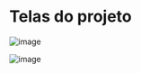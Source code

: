 # Telas do projeto

![image](https://github.com/user-attachments/assets/924eec53-221c-4f6b-9e3f-687ad686a11b)

![image](https://github.com/user-attachments/assets/9d60dd1c-9c05-433e-9211-0d8c00199ec5)


